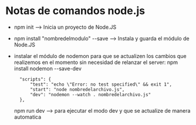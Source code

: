 # Notas de comandos node.js
- npm init --> Inicia un proyecto de Node.JS
- npm install "nombredelmodulo" --save --> Instala y guarda el módulo de Node.JS
- instalar el módulo de nodemon para que se actualizen los cambios que realizemos en el momento sin necesidad de relanzar el server:
    npm install nodemon --save-dev

        "scripts": {
            "test": "echo \"Error: no test specified\" && exit 1",
            "start": "node nombredelarchivo.js",
            "dev": "nodemon --watch . nombredelarchivo.js"
        },
    npm run dev --> para ejecutar el modo dev y que se actualize de manera automatica